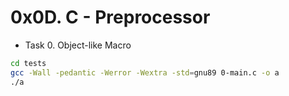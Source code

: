 # 0x0D. C - Preprocessor

- Task 0. Object-like Macro

```bash
cd tests
gcc -Wall -pedantic -Werror -Wextra -std=gnu89 0-main.c -o a
./a
```
